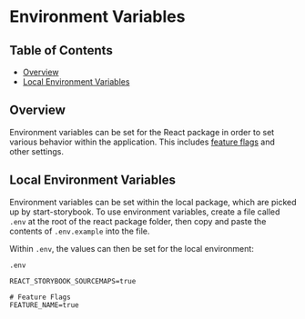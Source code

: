 # Environment Variables

<!-- prettier-ignore-start -->
<!-- START doctoc generated TOC please keep comment here to allow auto update -->
<!-- DON'T EDIT THIS SECTION, INSTEAD RE-RUN doctoc TO UPDATE -->
## Table of Contents

- [Overview](#overview)
- [Local Environment Variables](#local-environment-variables)

<!-- END doctoc generated TOC please keep comment here to allow auto update -->
<!-- prettier-ignore-end -->

## Overview

Environment variables can be set for the React package in order to set various 
behavior within the application. This includes 
[feature flags](https://github.com/carbon-design-system/ibm-dotcom-library/blob/master/packages/patterns-react/docs/feature-flags.md) 
and other settings.

## Local Environment Variables
Environment variables can be set within the local package, which are picked up
by start-storybook. To use environment variables, create a file called `.env` at
the root of the react package folder, then copy and paste the contents of 
`.env.example` into the file.

Within `.env`, the values can then be set for the local environment:

`.env`

```text
REACT_STORYBOOK_SOURCEMAPS=true

# Feature Flags
FEATURE_NAME=true
```
